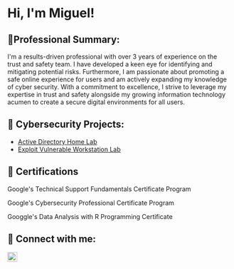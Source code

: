<h1>Hi, I'm Miguel!</h1>

<h2> 📜Professional Summary:</h2>
I'm a results-driven professional with over 3 years of experience on the trust and safety team. I have developed a keen eye for identifying and mitigating potential risks. Furthermore, I am passionate about promoting a safe online experience for users and am actively expanding my knowledge of cyber security. With a commitment to excellence, I strive to leverage my expertise in trust and safety alongside my growing information technology acumen to create a secure digital environments for all users.
  
<h2>📂 Cybersecurity Projects:</h2>


  - [Active Directory Home Lab](https://github.com/miguel079/ActiveDirectoryLab)
  - [Exploit Vulnerable Workstation Lab](https://github.com/miguel079/exploitVulnerableWorkstation)

<h2> 📄 Certifications</h2>

Google's Technical Support Fundamentals Certificate Program

Google's Cybersecurity Professional Certificate Program

Googgle's Data Analysis with R Programming Certificate


<h2> 🤳 Connect with me:</h2>

[<img align="left" alt="JoshMadakor | LinkedIn" width="22px" src="https://cdn.jsdelivr.net/npm/simple-icons@v3/icons/linkedin.svg" />][linkedin]

[linkedin]: https://www.linkedin.com/in/miguel-g-0114921b7/
